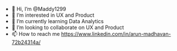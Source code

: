 - 👋 Hi, I’m @Maddy1299
- 👀 I’m interested in UX and Product
- 🌱 I’m currently learning Data Analytics
- 💞️ I’m looking to collaborate on UX and Product
- 📫 How to reach me https://www.linkedin.com/in/arun-madhavan-72b24314a/

<!---
Maddy1299/Maddy1299 is a ✨ special ✨ repository because its `README.md` (this file) appears on your GitHub profile.
You can click the Preview link to take a look at your changes.
--->
